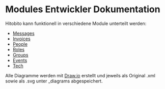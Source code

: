 # Modules Entwickler Dokumentation

Hitobito kann funktionell in verschiedene Module unterteilt werden:

* [Messages](01_messages.md)
* [Invoices](02_invoices.md)
* [People](undefined)
* [Roles](roles.md)
* [Groups](undefined)
* [Events](03_events.md)
* [Tech](modules/tech)

Alle Diagramme werden mit [Draw.io](http://draw.io) erstellt und jeweils als Original .xml sowie als .svg unter _diagrams abgespeichert.
